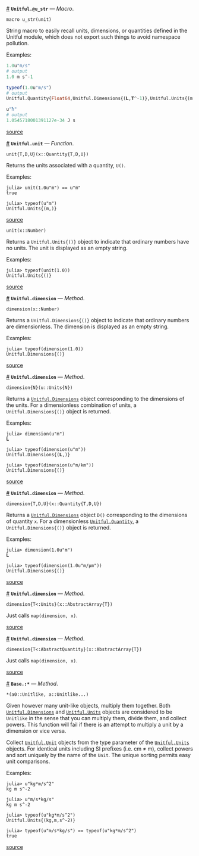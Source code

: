 

<a id='Unitful.@u_str' href='#Unitful.@u_str'>#</a>
**`Unitful.@u_str`** &mdash; *Macro*.



```
macro u_str(unit)
```

String macro to easily recall units, dimensions, or quantities defined in the Unitful module, which does not export such things to avoid namespace pollution.

Examples:

```julia
1.0u"m/s"
# output
1.0 m s^-1
```

```julia
typeof(1.0u"m/s")
# output
Unitful.Quantity{Float64,Unitful.Dimensions{(𝐋,𝐓^-1)},Unitful.Units{(m,s^-1)}}
```

```julia
u"ħ"
# output
1.0545718001391127e-34 J s
```


<a target='_blank' href='https://github.com/ajkeller34/Unitful.jl/tree/2582febc968663b28c7fa61619337f29af297a76/src/User.jl#L183-L208' class='documenter-source'>source</a><br>

<a id='Unitful.unit' href='#Unitful.unit'>#</a>
**`Unitful.unit`** &mdash; *Function*.



```
unit{T,D,U}(x::Quantity{T,D,U})
```

Returns the units associated with a quantity, `U()`.

Examples:

```jlcon
julia> unit(1.0u"m") == u"m"
true

julia> typeof(u"m")
Unitful.Units{(m,)}
```


<a target='_blank' href='https://github.com/ajkeller34/Unitful.jl/tree/2582febc968663b28c7fa61619337f29af297a76/src/Unitful.jl#L27-L43' class='documenter-source'>source</a><br>


```
unit(x::Number)
```

Returns a `Unitful.Units{()}` object to indicate that ordinary numbers have no units. The unit is displayed as an empty string.

Examples:

```jlcon
julia> typeof(unit(1.0))
Unitful.Units{()}
```


<a target='_blank' href='https://github.com/ajkeller34/Unitful.jl/tree/2582febc968663b28c7fa61619337f29af297a76/src/Unitful.jl#L46-L60' class='documenter-source'>source</a><br>

<a id='Unitful.dimension-Tuple{Number}' href='#Unitful.dimension-Tuple{Number}'>#</a>
**`Unitful.dimension`** &mdash; *Method*.



```
dimension(x::Number)
```

Returns a `Unitful.Dimensions{()}` object to indicate that ordinary numbers are dimensionless. The dimension is displayed as an empty string.

Examples:

```jlcon
julia> typeof(dimension(1.0))
Unitful.Dimensions{()}
```


<a target='_blank' href='https://github.com/ajkeller34/Unitful.jl/tree/2582febc968663b28c7fa61619337f29af297a76/src/Unitful.jl#L63-L77' class='documenter-source'>source</a><br>

<a id='Unitful.dimension-Tuple{Unitful.Units{N}}' href='#Unitful.dimension-Tuple{Unitful.Units{N}}'>#</a>
**`Unitful.dimension`** &mdash; *Method*.



```
dimension{N}(u::Units{N})
```

Returns a [`Unitful.Dimensions`](types.md#Unitful.Dimensions) object corresponding to the dimensions of the units. For a dimensionless combination of units, a `Unitful.Dimensions{()}` object is returned.

Examples:

```jlcon
julia> dimension(u"m")
𝐋

julia> typeof(dimension(u"m"))
Unitful.Dimensions{(𝐋,)}

julia> typeof(dimension(u"m/km"))
Unitful.Dimensions{()}
```


<a target='_blank' href='https://github.com/ajkeller34/Unitful.jl/tree/2582febc968663b28c7fa61619337f29af297a76/src/Unitful.jl#L80-L101' class='documenter-source'>source</a><br>

<a id='Unitful.dimension-Tuple{Unitful.Quantity{T,D,U}}' href='#Unitful.dimension-Tuple{Unitful.Quantity{T,D,U}}'>#</a>
**`Unitful.dimension`** &mdash; *Method*.



```
dimension{T,D,U}(x::Quantity{T,D,U})
```

Returns a [`Unitful.Dimensions`](types.md#Unitful.Dimensions) object `D()` corresponding to the dimensions of quantity `x`. For a dimensionless [`Unitful.Quantity`](types.md#Unitful.Quantity), a `Unitful.Dimensions{()}` object is returned.

Examples:

```jlcon
julia> dimension(1.0u"m")
𝐋

julia> typeof(dimension(1.0u"m/μm"))
Unitful.Dimensions{()}
```


<a target='_blank' href='https://github.com/ajkeller34/Unitful.jl/tree/2582febc968663b28c7fa61619337f29af297a76/src/Unitful.jl#L105-L123' class='documenter-source'>source</a><br>

<a id='Unitful.dimension-Tuple{AbstractArray{T<:Unitful.Units,N}}' href='#Unitful.dimension-Tuple{AbstractArray{T<:Unitful.Units,N}}'>#</a>
**`Unitful.dimension`** &mdash; *Method*.



```
dimension{T<:Units}(x::AbstractArray{T})
```

Just calls `map(dimension, x)`.


<a target='_blank' href='https://github.com/ajkeller34/Unitful.jl/tree/2582febc968663b28c7fa61619337f29af297a76/src/Unitful.jl#L135-L141' class='documenter-source'>source</a><br>

<a id='Unitful.dimension-Tuple{AbstractArray{T<:Unitful.AbstractQuantity,N}}' href='#Unitful.dimension-Tuple{AbstractArray{T<:Unitful.AbstractQuantity,N}}'>#</a>
**`Unitful.dimension`** &mdash; *Method*.



```
dimension{T<:AbstractQuantity}(x::AbstractArray{T})
```

Just calls `map(dimension, x)`.


<a target='_blank' href='https://github.com/ajkeller34/Unitful.jl/tree/2582febc968663b28c7fa61619337f29af297a76/src/Unitful.jl#L126-L132' class='documenter-source'>source</a><br>

<a id='Base.:*-Tuple{Unitful.Unitlike,Vararg{Unitful.Unitlike,N}}' href='#Base.:*-Tuple{Unitful.Unitlike,Vararg{Unitful.Unitlike,N}}'>#</a>
**`Base.:*`** &mdash; *Method*.



```
*(a0::Unitlike, a::Unitlike...)
```

Given however many unit-like objects, multiply them together. Both [`Unitful.Dimensions`](types.md#Unitful.Dimensions) and [`Unitful.Units`](types.md#Unitful.Units) objects are considered to be `Unitlike` in the sense that you can multiply them, divide them, and collect powers. This function will fail if there is an attempt to multiply a unit by a dimension or vice versa.

Collect [`Unitful.Unit`](types.md#Unitful.Unit) objects from the type parameter of the [`Unitful.Units`](types.md#Unitful.Units) objects. For identical units including SI prefixes (i.e. cm ≠ m), collect powers and sort uniquely by the name of the `Unit`. The unique sorting permits easy unit comparisons.

Examples:

```jlcon
julia> u"kg*m/s^2"
kg m s^-2

julia> u"m/s*kg/s"
kg m s^-2

julia> typeof(u"kg*m/s^2")
Unitful.Units{(kg,m,s^-2)}

julia> typeof(u"m/s*kg/s") == typeof(u"kg*m/s^2")
true
```


<a target='_blank' href='https://github.com/ajkeller34/Unitful.jl/tree/2582febc968663b28c7fa61619337f29af297a76/src/Unitful.jl#L214-L245' class='documenter-source'>source</a><br>

